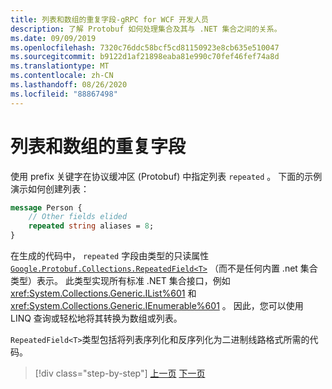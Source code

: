 ```yaml
---
title: 列表和数组的重复字段-gRPC for WCF 开发人员
description: 了解 Protobuf 如何处理集合及其与 .NET 集合之间的关系。
ms.date: 09/09/2019
ms.openlocfilehash: 7320c76ddc58bcf5cd81150923e8cb635e510047
ms.sourcegitcommit: b9122d1af21898eaba81e990c70fef46fef74a8d
ms.translationtype: MT
ms.contentlocale: zh-CN
ms.lasthandoff: 08/26/2020
ms.locfileid: "88867498"
---
```

# <a name="repeated-fields-for-lists-and-arrays"></a>列表和数组的重复字段

使用 prefix 关键字在协议缓冲区 (Protobuf) 中指定列表 `repeated` 。 下面的示例演示如何创建列表：

```protobuf
message Person {
    // Other fields elided
    repeated string aliases = 8;
}
```

在生成的代码中， `repeated` 字段由类型的只读属性 [`Google.Protobuf.Collections.RepeatedField<T>`][repeated-field] （而不是任何内置 .net 集合类型）表示。 此类型实现所有标准 .NET 集合接口，例如 <xref:System.Collections.Generic.IList%601> 和 <xref:System.Collections.Generic.IEnumerable%601> 。 因此，您可以使用 LINQ 查询或轻松地将其转换为数组或列表。

`RepeatedField<T>`类型包括将列表序列化和反序列化为二进制线路格式所需的代码。

[repeated-field]: https://developers.google.cn/protocol-buffers/docs/reference/csharp/class/google/protobuf/collections/repeated-field-t-

>[!div class="step-by-step"]
>[上一页](protobuf-nested-types.md)
>[下一页](protobuf-reserved.md)
